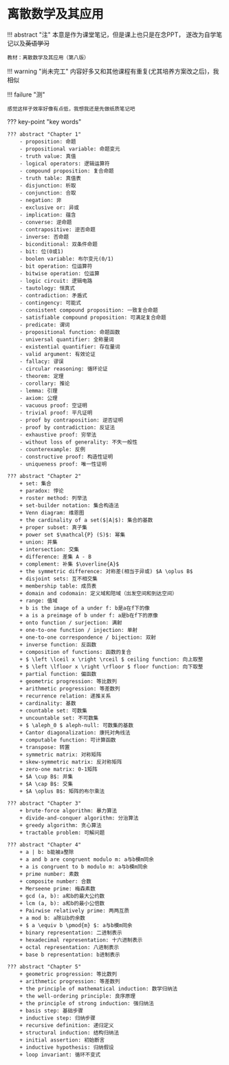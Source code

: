 # 离散数学及其应用
!!! abstract "注"
    本意是作为课堂笔记，但是课上也只是在念PPT，
    遂改为自学笔记以及<strike>英语学习</strike>

    教材：离散数学及其应用（第八版）

!!! warning "尚未完工"
    内容好多又和其他课程有重复(尤其培养方案改之后)，我相似

!!! failure "测"
    
    感觉这样子效率好像有点低，我想我还是先做纸质笔记吧

??? key-point "key words"
    
    ??? abstract "Chapter 1"
        - proposition: 命题
        - propositional variable: 命题变元
        - truth value: 真值
        - logical operators: 逻辑运算符
        - compound proposition: 复合命题
        - truth table: 真值表
        - disjunction: 析取
        - conjunction: 合取
        - negation: 非
        - exclusive or: 异或
        - implication: 蕴含
        - converse: 逆命题
        - contrapositive: 逆否命题
        - inverse: 否命题
        - biconditional: 双条件命题
        - bit: 位(0或1)
        - boolen variable: 布尔变元(0/1)
        - bit operation: 位运算符
        - bitwise operation: 位运算
        - logic circuit: 逻辑电路
        - tautology: 恒真式
        - contradiction: 矛盾式
        - contingency: 可能式
        - consistent compound proposition: 一致复合命题
        - satisfiable compound proposition: 可满足复合命题
        - predicate: 谓词
        - propositional function: 命题函数
        - universal quantifier: 全称量词
        - existential quantifier: 存在量词
        - valid argument: 有效论证
        - fallacy: 谬误
        - circular reasoning: 循环论证
        - theorem: 定理
        - corollary: 推论
        - lemma: 引理
        - axiom: 公理
        - vacuous proof: 空证明
        - trivial proof: 平凡证明
        - proof by contraposition: 逆否证明
        - proof by contradiction: 反证法
        - exhaustive proof: 穷举法
        - without loss of generality: 不失一般性
        - counterexample: 反例
        - constructive proof: 构造性证明
        - uniqueness proof: 唯一性证明

    ??? abstract "Chapter 2"
        + set: 集合
        + paradox: 悖论
        + roster method: 列举法
        + set-builder notation: 集合构造法
        + Venn diagram: 维恩图
        + the cardinality of a set($|A|$): 集合的基数
        + proper subset: 真子集
        + power set $\mathcal{P} (S)$: 幂集
        + union: 并集
        + intersection: 交集
        + difference: 差集 A - B
        + complement: 补集 $\overline{A}$
        + the symmetric difference: 对称差(相当于异或) $A \oplus B$
        + disjoint sets: 互不相交集 
        + membership table: 成员表
        + domain and codomain: 定义域和陪域（出发空间和到达空间）
        + range: 值域
        + b is the image of a under f: b是a在f下的像
        + a is a preimage of b under f: a是b在f下的原像
        + onto function / surjection: 满射
        + one-to-one function / injection: 单射
        + one-to-one correspondence / bijection: 双射
        + inverse function: 反函数
        + composition of functions: 函数的复合
        + $ \left \lceil x \right \rceil $ ceiling function: 向上取整
        + $ \left \lfloor x \right \rfloor $ floor function: 向下取整
        + partial function: 偏函数
        + geometric progression: 等比数列
        + arithmetic progression: 等差数列
        + recurrence relation: 递推关系
        + cardinality: 基数
        + countable set: 可数集
        + uncountable set: 不可数集
        + $ \aleph_0 $ aleph-null: 可数集的基数
        + Cantor diagonalization: 康托对角线法
        + computable function: 可计算函数
        + transpose: 转置
        + symmetric matrix: 对称矩阵
        + skew-symmetric matrix: 反对称矩阵
        + zero-one matrix: 0-1矩阵
        + $A \cup B$: 并集
        + $A \cap B$: 交集
        + $A \oplus B$: 矩阵的布尔乘法

    ??? abstract "Chapter 3"
        + brute-force algorithm: 暴力算法
        + divide-and-conquer algorithm: 分治算法
        + greedy algorithm: 贪心算法
        + tractable problem: 可解问题

    ??? abstract "Chapter 4"
        + a | b: b能被a整除
        + a and b are congruent modulo m: a与b模m同余
        + a is congruent to b modulo m: a与b模m同余
        + prime number: 素数
        + composite number: 合数
        + Merseene prime: 梅森素数
        + gcd (a, b): a和b的最大公约数
        + lcm (a, b): a和b的最小公倍数
        + Pairwise relatively prime: 两两互质
        + a mod b: a除以b的余数
        + $ a \equiv b \pmod{m} $: a与b模m同余
        + binary representation: 二进制表示
        + hexadecimal representation: 十六进制表示
        + octal representation: 八进制表示
        + base b representation: b进制表示
    
    ??? abstract "Chapter 5"
        + geometric progression: 等比数列
        + arithmetic progression: 等差数列
        + the principle of mathematical induction: 数学归纳法
        + the well-ordering principle: 良序原理
        + the principle of strong induction: 强归纳法
        + basis step: 基础步骤
        + inductive step: 归纳步骤
        + recursive definition: 递归定义
        + structural induction: 结构归纳法
        + initial assertion: 初始断言
        + inductive hypothesis: 归纳假设
        + loop invariant: 循环不变式